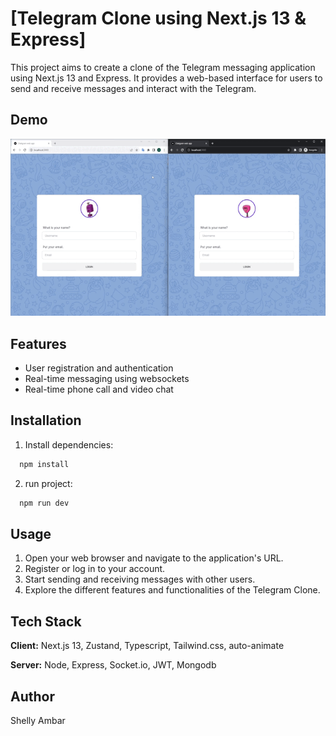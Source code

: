 # [Telegram Clone using Next.js 13 & Express]

This project aims to create a clone of the Telegram messaging application using Next.js 13 and Express. It provides a web-based interface for users to send and receive messages and interact with the Telegram.

## Demo

![demo](./demo.gif)

## Features

- User registration and authentication
- Real-time messaging using websockets
- Real-time phone call and video chat

## Installation

1. Install dependencies:

```bash
  npm install
```

2. run project:

```bash
  npm run dev
```

## Usage

1. Open your web browser and navigate to the application's URL.
2. Register or log in to your account.
3. Start sending and receiving messages with other users.
4. Explore the different features and functionalities of the Telegram Clone.

## Tech Stack

**Client:** Next.js 13, Zustand, Typescript, Tailwind.css, auto-animate

**Server:** Node, Express, Socket.io, JWT, Mongodb

## Author

Shelly Ambar
